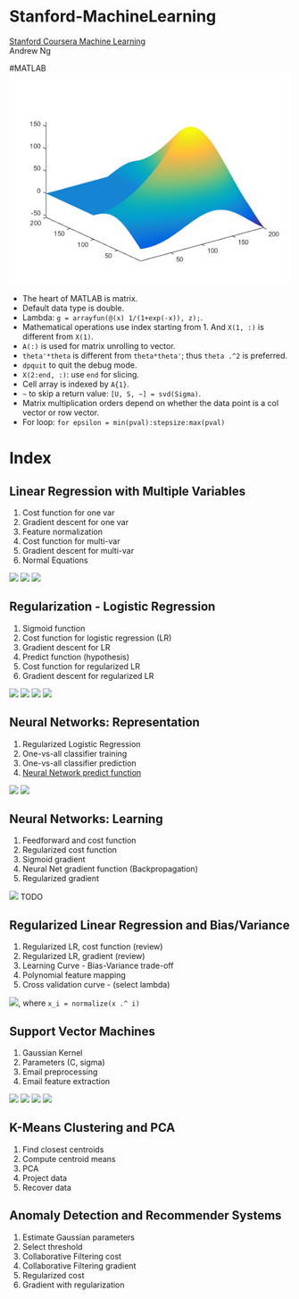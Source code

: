# Stanford-MachineLearning
[Stanford Coursera Machine Learning](https://www.coursera.org/course/ml)  
Andrew Ng  

#MATLAB
![](/img/logo.png)  
* The heart of MATLAB is matrix.  
* Default data type is double.
* Lambda: `g = arrayfun(@(x) 1/(1+exp(-x)), z);`.
* Mathematical operations use index starting from 1. And `X(1, :)` is different from `X(1)`.
* `A(:)` is used for matrix unrolling to vector.
* `theta'*theta` is different from `theta*theta'`; thus `theta .^2` is preferred.
* `dpquit` to quit the debug mode.
* `X(2:end, :)`: use `end` for slicing.
* Cell array is indexed by `A{1}`.
* `~` to skip a return value: `[U, S, ~] = svd(Sigma)`.
* Matrix multiplication orders depend on whether the data point is a col vector or row vector. 
* For loop: `for epsilon = min(pval):stepsize:max(pval)`

# Index
## Linear Regression with Multiple Variables
1. Cost function for one var
1. Gradient descent for one var
1. Feature normalization
1. Cost function for multi-var
1. Gradient descent for multi-var
1. Normal Equations 

<img src="http://latex.codecogs.com/gif.latex?J(\theta)=\frac{1}{2m}\sum_{i=1}^{m}{\big(h_\theta(x^{(i)})-y^{(i)}\big)^2}" />  
<img src="http://latex.codecogs.com/gif.latex?h_\theta(x)=\theta^Tx" />  
<img src="http://latex.codecogs.com/gif.latex?\theta_j:=\theta_j-\alpha\frac{1}{m}\sum_{i=1}^{m}{\big(h_\theta(x^{(i)})-y^{(i)}\big)x_j^{(i)}}" />  

## Regularization - Logistic Regression 
1. Sigmoid function
1. Cost function for logistic regression (LR)
1. Gradient descent for LR
1. Predict function (hypothesis)
1. Cost function for regularized LR 
1. Gradient descent for regularized LR 

<img src="http://latex.codecogs.com/gif.latex?h_\theta(x)=g(\theta^Tx)" />  
<img src="http://latex.codecogs.com/gif.latex?g(z)=\frac{1}{1+e^{-z}}" />  
<img src="http://latex.codecogs.com/gif.latex?J(\theta)=\frac{1}{m}\sum_{i=1}^{m}{\big[-y^{(i)}\log{(h_\theta(x^{(i)}))}-(1-y^{(i)})\log{(1-h_\theta(x^{(i)}))}\big]}+\frac{\lambda}{2m}\sum_{j=1}^n{\theta_j^2}" />  
<img src="http://latex.codecogs.com/gif.latex?\frac{\partial J(\theta)}{\partial \theta_j} = \Bigg(\frac{1}{m}\sum_{i=1}^m{\big(h_\theta(x^{(i)})-y^{(i)}\big)x_j^{(i)}}\Bigg)+\frac{\lambda}{m}\theta_j" />  

## Neural Networks: Representation
1. Regularized Logistic Regression 
1. One-vs-all classifier training 
1. One-vs-all classifier prediction 
1. [Neural Network predict function](https://github.com/idf/Stanford-MachineLearning/blob/develop/mlclass-ex3-008%2Fmlclass-ex3%2Fpredict.m)

<img src="http://latex.codecogs.com/gif.latex?J(\theta)=\frac{1}{m}\sum{\big[-y\circ\log{(h_\theta(X))}-(1-y)\circ\log{(1-h_\theta(X))}\big]}+\frac{\lambda}{2m}\sum{\theta\circ\theta}" />  
<img src="http://latex.codecogs.com/gif.latex?\frac{\partial J(\theta)}{\partial \theta} = \frac{1}{m}X^T\big(h_\theta(X)-y\big)+\frac{\lambda}{m}\theta" />  

## Neural Networks: Learning
1. Feedforward and cost function 
1. Regularized cost function 
1. Sigmoid gradient
1. Neural Net gradient function (Backpropagation) 
1. Regularized gradient

<img src="http://latex.codecogs.com/gif.latex?g'(z)=g(z)(1-g(z))" />  
TODO

## Regularized Linear Regression and Bias/Variance
1. Regularized LR, cost function (review)
1. Regularized LR, gradient (review)
1. Learning Curve - Bias-Variance trade-off
1. Polynomial feature mapping 
1. Cross validation curve - (select lambda)

<img src="http://latex.codecogs.com/gif.latex?h_\theta(x)=\theta_0+\theta_1 x_1+...+\theta_p x_p" />, where `x_i = normalize(x .^ i)`
## Support Vector Machines 
1. Gaussian Kernel
1. Parameters (C, sigma)
1. Email preprocessing
1. Email feature extraction 

<img src="http://latex.codecogs.com/gif.latex?\operatornamewithlimits{min}_\theta C\sum_{i=1}^{m}{\big[y^{(i)}cost_1{(\theta^Tx^{(i)})}+(1-y^{(i)})cost_0{(\theta^Tx^{(i)})}\big]}+\frac{1}{2}\sum_{j=1}^n{\theta_j^2}" />  
<img src="http://latex.codecogs.com/gif.latex?K_{gaussian}(x^{(i)}, x^{(j)})=\exp{\Bigg(-\frac{||x^{(i)}-x^{(j)}||^2}{2\sigma^2}\Bigg)}" />  
<img src="http://latex.codecogs.com/gif.latex?\operatornamewithlimits{min}_\theta C\sum_{i=1}^{m}{\big[y^{(i)}cost_1{(\theta^Tf^{(i)})}+(1-y^{(i)})cost_0{(\theta^Tf^{(i)})}\big]}+\frac{1}{2}\sum_{j=1}^n{\theta_j^2}" />  
<img src="http://latex.codecogs.com/gif.latex?f_k^{(i)} = K(x^{(i)}, l^{(k)})" />  

## K-Means Clustering and PCA
1. Find closest centroids
1. Compute centroid means
1. PCA
1. Project data
1. Recover data

## Anomaly Detection and Recommender Systems
1. Estimate Gaussian parameters
1. Select threshold
1. Collaborative Filtering cost
1. Collaborative Filtering gradient
1. Regularized cost
1. Gradient with regularization
